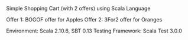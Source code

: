 Simple Shopping Cart (with 2 offers) using Scala Language

Offer 1: BOGOF offer for Apples
Offer 2: 3For2 offer for Oranges

Environment: Scala 2.10.6, SBT 0.13
Testing Framework: Scala Test 3.0.0

